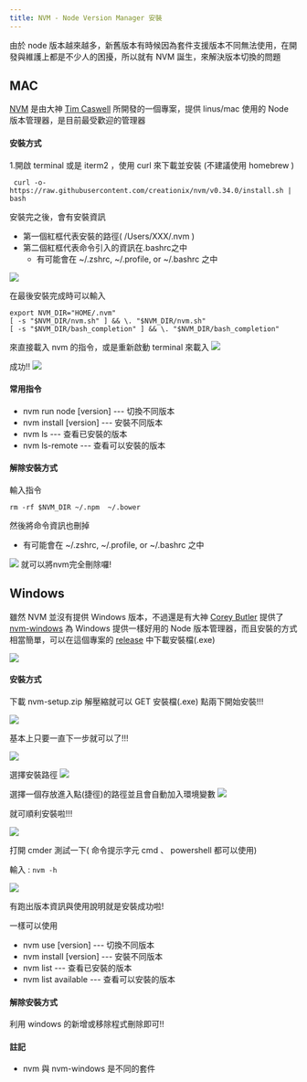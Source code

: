 ```yaml
---
title: NVM - Node Version Manager 安裝
---
```

由於 node 版本越來越多，新舊版本有時候因為套件支援版本不同無法使用，在開發與維護上都是不少人的困擾，所以就有 NVM 誕生，來解決版本切換的問題

## MAC 
[NVM](https://github.com/creationix/nvm) 是由大神 [Tim Caswell](https://github.com/creationix) 所開發的一個專案，提供 linus/mac 使用的 Node 版本管理器，是目前最受歡迎的管理器
#### 安裝方式

1.開啟 terminal 或是 iterm2 ，使用 curl 來下載並安裝 (不建議使用 homebrew )
```bash=
 curl -o- https://raw.githubusercontent.com/creationix/nvm/v0.34.0/install.sh | bash
 ```
 安裝完之後，會有安裝資訊
 - 第一個紅框代表安裝的路徑( /Users/XXX/.nvm )
 - 第二個紅框代表命令引入的資訊在.bashrc之中
     -  有可能會在 ~/.zshrc, ~/.profile, or ~/.bashrc 之中
 

![](https://i.imgur.com/6HG8tFc.png)

在最後安裝完成時可以輸入
```bash=
export NVM_DIR="HOME/.nvm"
[ -s "$NVM_DIR/nvm.sh" ] && \. "$NVM_DIR/nvm.sh"
[ -s "$NVM_DIR/bash_completion" ] && \. "$NVM_DIR/bash_completion"
```
來直接載入 nvm 的指令，或是重新啟動 terminal 來載入
![](https://i.imgur.com/vO4inkJ.png)

成功!!
![](https://i.imgur.com/n05uOiu.png)

#### 常用指令
- nvm run node [version] --- 切換不同版本
- nvm install [version]  --- 安裝不同版本
- nvm ls                 --- 查看已安裝的版本
- nvm ls-remote          --- 查看可以安裝的版本


#### 解除安裝方式
輸入指令
```bash=
rm -rf $NVM_DIR ~/.npm  ~/.bower
```
然後將命令資訊也刪掉
- 有可能會在  ~/.zshrc, ~/.profile, or ~/.bashrc 之中

![](https://i.imgur.com/hrFLbEj.png)
就可以將nvm完全刪除囉!

## Windows
雖然 NVM 並沒有提供 Windows 版本，不過還是有大神 [Corey Butler](https://github.com/coreybutler) 提供了 [nvm-windows](https://github.com/coreybutler/nvm-windows) 為 Windows 提供一樣好用的 Node 版本管理器，而且安裝的方式相當簡單，可以在這個專案的 [release](https://github.com/coreybutler/nvm-windows/releases) 中下載安裝檔(.exe)

![](https://i.imgur.com/3JraWCm.png)
#### 安裝方式
下載 nvm-setup.zip 解壓縮就可以 GET 安裝檔(.exe)
點兩下開始安裝!!!

![](https://i.imgur.com/BqZhdeW.png)

基本上只要一直下一步就可以了!!!

![](https://i.imgur.com/6erVZFP.png)

選擇安裝路徑
![](https://i.imgur.com/XA59WJz.png)

選擇一個存放進入點(捷徑)的路徑並且會自動加入環境變數
![](https://i.imgur.com/PsptZ6F.png)

就可順利安裝啦!!!

![](https://i.imgur.com/OVqZoLP.png)

打開 cmder 測試一下( 命令提示字元 cmd 、 powershell 都可以使用)

輸入 : ```nvm -h```

![](https://i.imgur.com/N9HGtif.png)

有跑出版本資訊與使用說明就是安裝成功啦!

一樣可以使用
* nvm use [version]     --- 切換不同版本
* nvm install [version] --- 安裝不同版本
* nvm list              --- 查看已安裝的版本
* nvm list available    --- 查看可以安裝的版本

#### 解除安裝方式

利用 windows 的新增或移除程式刪除即可!!

#### 註記
- nvm 與 nvm-windows 是不同的套件


